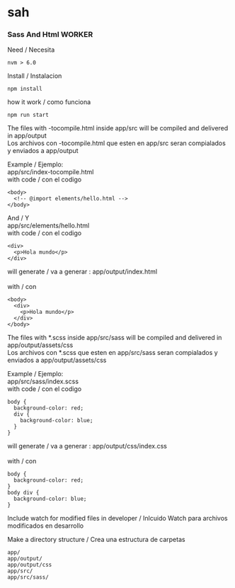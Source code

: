 # sah
### Sass And Html WORKER

Need / Necesita

```
nvm > 6.0
```

Install / Instalacion

```
npm install
```

how it work / como funciona
```
npm run start
```

The files with -tocompile.html inside app/src will be compiled and delivered in app/output
<br />Los archivos con -tocompile.html que esten en app/src seran compialados y enviados a app/output

Example / Ejemplo:
<br/>app/src/index-tocompile.html
<br/>with code / con el codigo
```
<body>
  <!-- @import elements/hello.html -->
</body>
```
And / Y
<br/>app/src/elements/hello.html
<br/>with code / con el codigo
```
<div>
  <p>Hola mundo</p>
</div>
```

will generate / va a generar : app/output/index.html  
<br /> with / con
```
<body>
  <div>
    <p>Hola mundo</p>
  </div>
</body>
```


The files with *.scss inside app/src/sass will be compiled and delivered in app/output/assets/css
<br />Los archivos con *.scss que esten en app/src/sass seran compialados y enviados a app/output/assets/css

Example / Ejemplo:
<br/>app/src/sass/index.scss
<br/>with code / con el codigo
```
body {
  background-color: red;
  div {
    background-color: blue;
  }
}
```

will generate / va a generar : app/output/css/index.css  
<br /> with / con
```
body {
  background-color: red;  
}
body div {
  background-color: blue;
}
```

Include watch for modified files in developer / Inlcuido Watch para archivos modificados en desarrollo


Make a directory structure / Crea una estructura de carpetas

```
app/
app/output/
app/output/css
app/src/
app/src/sass/
```
